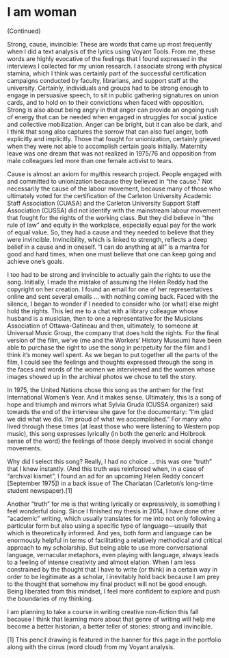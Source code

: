 # I am woman 

(Continued)

Strong, cause, invincible: These are words that came up most frequently when I did a text analysis of the lyrics using Voyant Tools. From me, these words are highly evocative of the feelings that I found expressed in the interviews I collected for my union research. I associate strong with physical stamina, which I think was certainly part of the successful certification campaigns conducted by faculty, librarians, and support staff at the university. Certainly, individuals and groups had to be strong enough to engage in persuasive speech, to sit in public gathering signatures on union cards, and to hold on to their convictions when faced with opposition. Strong is also about being angry in that anger can provide an ongoing rush of energy that can be needed when engaged in struggles for social justice and collective mobilization.
Anger can be bright, but it can also be dark, and I think that song also captures the sorrow that can also fuel anger, both explicitly and implicitly. Those that fought for unionization, certainly grieved when they were not able to accomplish certain goals initially. Maternity leave was one dream that was not realized in 1975/76 and opposition from male colleagues led more than one female activist to tears.

Cause is almost an axiom for my/this research project. People engaged with and committed to unionization because they believed in “the cause.” Not necessarily the cause of the labour movement, because many of those who ultimately voted for the certification of the Carleton University Academic Staff Association (CUASA) and the Carleton University Support Staff Association (CUSSA) did not identify with the mainstream labour movement that fought for the rights of the working class. But they did believe in “the rule of law” and equity in the workplace, especially equal pay for the work of equal value. So, they had a cause and they needed to believe that they were invincible. Invincibility, which is linked to strength, reflects a deep belief in a cause and in oneself. “I can do anything at all” is a mantra for good and hard times, when one must believe that one can keep going and achieve one’s goals.

I too had to be strong and invincible to actually gain the rights to use the song. Initially, I made the mistake of assuming the Helen Reddy had the copyright on her creation. I found an email for one of her representatives online and sent several emails … with nothing coming back. Faced with the silence, I began to wonder if I needed to consider who (or what) else might hold the rights. This led me to a chat with a library colleague whose husband is a musician, then to one a representative for the Musicians Association of Ottawa-Gatineau and then, ultimately, to someone at Universal Music Group, the company that does hold the rights. For the final version of the film, we’ve (me and the Workers’ History Museum) have been able to purchase the right to use the song in perpetuity for the film and I think it’s money well spent. As we began to put together all the parts of the film, I could see the feelings and thoughts expressed through the song in the faces and words of the women we interviewed and the women whose images showed up in the archival photos we chose to tell the story.

In 1975, the United Nations chose this song as the anthem for the first International Women’s Year. And it makes sense. Ultimately, this is a song of hope and triumph and mirrors what Sylvia Gruda (CUSSA organizer) said towards the end of the interview she gave for the documentary: “I’m glad we did what we did. I’m proud of what we accomplished.” For many who lived through these times (at least those who were listening to Western pop music), this song expresses lyrically (in both the generic and Holbrook sense of the word) the feelings of those deeply involved in social change movements.

Why did I select this song? Really, I had no choice … this was one “truth” that I knew instantly. (And this truth was reinforced when, in a case of “archival kismet”, I found an ad for an upcoming Helen Reddy concert [September 1975]) in a back issue of The Charlatan (Carleton’s long-time student newspaper).[1]

Another “truth” for me is that writing lyrically or expressively, is something I feel wonderful doing. Since I finished my thesis in 2014, I have done other “academic” writing, which usually translates for me into not only following a particular form but also using a specific type of language—usually that which is theoretically informed. And yes, both form and language can be enormously helpful in terms of facilitating a relatively methodical and critical approach to my scholarship. But being able to use more conversational language, vernacular metaphors, even playing with language, always leads to a feeling of intense creativity and almost elation. When I am less constrained by the thought that I have to write (or think) in a certain way in order to be legitimate as a scholar, I inevitably hold back because I am prey to the thought that somehow my final product will not be good enough. Being liberated from this mindset, I feel more confident to explore and push the boundaries of my thinking.

I am planning to take a course in writing creative non-fiction this fall because I think that learning more about that genre of writing will help me become a better historian, a better teller of stories: strong and invincible.

[1] This pencil drawing is featured in the banner for this page in the portfolio along with the cirrus (word cloud) from my Voyant analysis.
